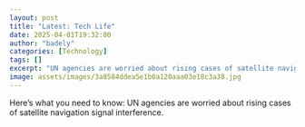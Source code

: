 ```yaml
---
layout: post
title: "Latest: Tech Life"
date: 2025-04-01T19:32:00
author: "badely"
categories: [Technology]
tags: []
excerpt: "UN agencies are worried about rising cases of satellite navigation signal interference."
image: assets/images/3a8584ddea5e1b0a120aaa03e18c3a38.jpg
---
```


Here’s what you need to know: UN agencies are worried about rising cases of satellite navigation signal interference.

